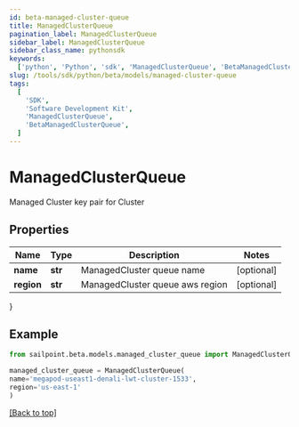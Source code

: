 ```yaml
---
id: beta-managed-cluster-queue
title: ManagedClusterQueue
pagination_label: ManagedClusterQueue
sidebar_label: ManagedClusterQueue
sidebar_class_name: pythonsdk
keywords:
  ['python', 'Python', 'sdk', 'ManagedClusterQueue', 'BetaManagedClusterQueue']
slug: /tools/sdk/python/beta/models/managed-cluster-queue
tags:
  [
    'SDK',
    'Software Development Kit',
    'ManagedClusterQueue',
    'BetaManagedClusterQueue',
  ]
---
```


# ManagedClusterQueue

Managed Cluster key pair for Cluster

## Properties

| Name       | Type    | Description                     | Notes      |
| ---------- | ------- | ------------------------------- | ---------- |
| **name**   | **str** | ManagedCluster queue name       | [optional] |
| **region** | **str** | ManagedCluster queue aws region | [optional] |

}

## Example

```python
from sailpoint.beta.models.managed_cluster_queue import ManagedClusterQueue

managed_cluster_queue = ManagedClusterQueue(
name='megapod-useast1-denali-lwt-cluster-1533',
region='us-east-1'
)

```

[[Back to top]](#)
